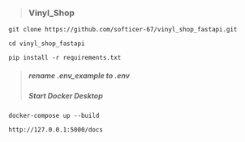 >### Vinyl_Shop

```
git clone https://github.com/softicer-67/vinyl_shop_fastapi.git
```
```
cd vinyl_shop_fastapi
```
```
pip install -r requirements.txt
```
>#####  rename .env_example to .env
>#####  Start Docker Desktop
```
docker-compose up --build
```
```
http://127.0.0.1:5000/docs
```


